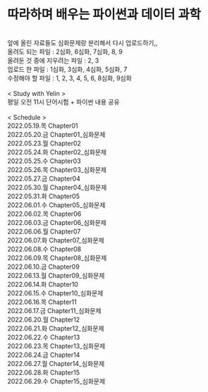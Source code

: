 # 따라하며 배우는 파이썬과 데이터 과학
<br/> 앞에 올린 자료들도 심화문제랑 분리해서 다시 업로드하기,,
<br/> 올려도 되는 파일 : 2심화, 6심화, 7심화, 8, 9
<br/> 올려둔 것 중에 지우려는 파일 : 2, 3
<br/> 업로드 한 파일 : 1심화, 3심화, 4심화, 5심화, 7
<br/> 수정해야 할 파일 : 1, 2, 3, 4, 5, 6, 8심화, 9심화
<br/>
<br/>
< Study with Yelin >
<br/> 평일 오전 11시 단어시험 + 파이썬 내용 공유
<br/>
<br/>
< Schedule >
<br/> 2022.05.19.목 Chapter01
<br/> 2022.05.20.금 Chapter01_심화문제
<br/> 2022.05.23.월 Chapter02
<br/> 2022.05.24.화 Chapter02_심화문제
<br/> 2022.05.25.수 Chapter03
<br/> 2022.05.26.목 Chapter03_심화문제
<br/> 2022.05.27.금 Chapter04
<br/> 2022.05.30.월 Chapter04_심화문제
<br/> 2022.05.31.화 Chapter05
<br/> 2022.06.01.수 Chapter05_심화문제
<br/> 2022.06.02.목 Chapter06
<br/> 2022.06.03.금 Chapter06_심화문제
<br/> 2022.06.06.월 Chapter07
<br/> 2022.06.07.화 Chapter07_심화문제
<br/> 2022.06.08.수 Chapter08
<br/> 2022.06.09.목 Chapter08_심화문제
<br/> 2022.06.10.금 Chapter09
<br/> 2022.06.13.월 Chapter09_심화문제
<br/> 2022.06.14.화 Chapter10
<br/> 2022.06.15.수 Chapter10_심화문제
<br/> 2022.06.16.목 Chapter11
<br/> 2022.06.17.금 Chapter11_심화문제
<br/> 2022.06.20.월 Chapter12
<br/> 2022.06.21.화 Chapter12_심화문제
<br/> 2022.06.22.수 Chapter13
<br/> 2022.06.23.목 Chapter13_심화문제
<br/> 2022.06.24.금 Chapter14
<br/> 2022.06.27.월 Chapter14_심화문제
<br/> 2022.06.28.화 Chapter15
<br/> 2022.06.29.수 Chapter15_심화문제



